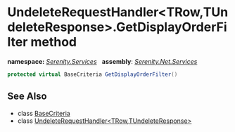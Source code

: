 # UndeleteRequestHandler&lt;TRow,TUndeleteResponse&gt;.GetDisplayOrderFilter method
**namespace:** *[Serenity.Services](../../README.md#serenity.services-namespace)*   **assembly**: *[Serenity.Net.Services](../../README.md)*

```csharp
protected virtual BaseCriteria GetDisplayOrderFilter()
```

## See Also

* class [BaseCriteria](../Serenity.Net.Data/../../Serenity.Data/BaseCriteria.md)
* class [UndeleteRequestHandler&lt;TRow,TUndeleteResponse&gt;](../UndeleteRequestHandler-2.md)
